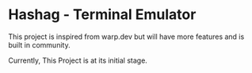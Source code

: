 # Hashag - Terminal Emulator

This project is inspired from warp.dev but will have more features and is built in community.

Currently, This Project is at its initial stage.